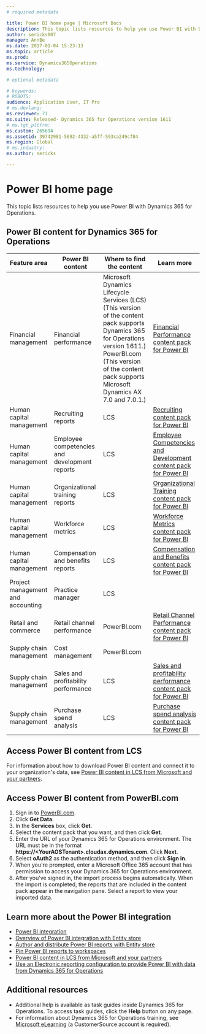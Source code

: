 ```yaml
---
# required metadata

title: Power BI home page | Microsoft Docs
description: This topic lists resources to help you use Power BI with Dynamics 365 for Operations.
author: sericks007
manager: AnnBe
ms.date: 2017-01-04 15:23:13
ms.topic: article
ms.prod: 
ms.service: Dynamics365Operations
ms.technology: 

# optional metadata

# keywords: 
# ROBOTS: 
audience: Application User, IT Pro
# ms.devlang: 
ms.reviewer: 71
ms.suite: Released- Dynamics 365 for Operations version 1611
# ms.tgt_pltfrm: 
ms.custom: 265694
ms.assetid: 39742981-5692-4332-a5ff-593ca249cf84
ms.region: Global
# ms.industry: 
ms.author: sericks

---
```


# Power BI home page

This topic lists resources to help you use Power BI with Dynamics 365 for Operations.

Power BI content for Dynamics 365 for Operations
------------------------------------------------

| Feature area                      | Power BI content                              | Where to find the content                                                                                                                                                                                                      | Learn more                                                                                                                                                                   |
|-----------------------------------|-----------------------------------------------|--------------------------------------------------------------------------------------------------------------------------------------------------------------------------------------------------------------------------------|------------------------------------------------------------------------------------------------------------------------------------------------------------------------------|
| Financial management              | Financial performance                         | Microsoft Dynamics Lifecycle Services (LCS) (This version of the content pack supports Dynamics 365 for Operations version 1611.) PowerBI.com (This version of the content pack supports Microsoft Dynamics AX 7.0 and 7.0.1.) | [Financial Performance content pack for Power BI](https://docs.microsoft.com/en-us/dynamics365/operations/dev-itpro/analytics-bi-reporting/monitor-financial-performance-powerbi)                                               |
| Human capital management          | Recruiting reports                            | LCS                                                                                                                                                                                                                            | [Recruiting content pack for Power BI](https://docs.microsoft.com/en-us/dynamics365/operations/dev-itpro/analytics-bi-reporting/recruiting-analysis-power-bi-content-pack)                                                       |
| Human capital management          | Employee competencies and development reports | LCS                                                                                                                                                                                                                            | [Employee Competencies and Development content pack for Power BI](https://docs.microsoft.com/en-us/dynamics365/operations/dev-itpro/analytics-bi-reporting/employee-competencies-and-development-analysis-power-bi-content-pack) |
| Human capital management          | Organizational training reports               | LCS                                                                                                                                                                                                                            | [Organizational Training content pack for Power BI](https://docs.microsoft.com/en-us/dynamics365/operations/dev-itpro/analytics-bi-reporting/organizational-training-analysis-power-bi-content-pack)                             |
| Human capital management          | Workforce metrics                             | LCS                                                                                                                                                                                                                            | [Workforce Metrics content pack for Power BI](https://docs.microsoft.com/en-us/dynamics365/operations/dev-itpro/analytics-bi-reporting/workforce-analysis-power-bi-content-pack)                                                 |
| Human capital management          | Compensation and benefits reports             | LCS                                                                                                                                                                                                                            | [Compensation and Benefits content pack for Power BI](https://docs.microsoft.com/en-us/dynamics365/operations/dev-itpro/analytics-bi-reporting/compensation-and-benefits-analysis-power-bi-content-pack)                         |
| Project management and accounting | Practice manager                              | LCS                                                                                                                                                                                                                            |                                                                                                                                                                              |
| Retail and commerce               | Retail channel performance                    | PowerBI.com                                                                                                                                                                                                                    | [Retail Channel Performance content pack for Power BI](https://docs.microsoft.com/en-us/dynamics365/operations/retail/retail-channel-performance-dashboard-in-power-bi-using-ax-data)                 |
| Supply chain management           | Cost management                               | PowerBI.com                                                                                                                                                                                                                    |                                                                                                                                                                              |
| Supply chain management           | Sales and profitability performance           | LCS                                                                                                                                                                                                                            | [Sales and profitability performance content pack for Power BI](https://docs.microsoft.com/en-us/dynamics365/operations/dev-itpro/analytics-bi-reporting/sales-and-profitability-performance-content-pack-for-power-bi)          |
| Supply chain management           | Purchase spend analysis                       | LCS                                                                                                                                                                                                                            | [Purchase spend analysis content pack for Power BI](https://docs.microsoft.com/en-us/dynamics365/operations/dev-itpro/analytics-bi-reporting/purchase-content-pack-for-power-bi)                                                 |

## Access Power BI content from LCS
For information about how to download Power BI content and connect it to your organization's data, see [Power BI content in LCS from Microsoft and your partners](https://docs.microsoft.com/en-us/dynamics365/operations/dev-itpro/analytics-bi-reporting/power-bi-content-microsoft-partners).

## Access Power BI content from PowerBI.com
1.  Sign in to [PowerBI.com](https://www.powerbi.com/).
2.  Click **Get Data**.
3.  In the **Services** box, click **Get**.
4.  Select the content pack that you want, and then click **Get**.
5.  Enter the URL of your Dynamics 365 for Operations environment. The URL must be in the format **https://&lt;YourAOSTenant&gt;.cloudax.dynamics.com**. Click **Next**.
6.  Select **oAuth2** as the authentication method, and then click **Sign in**.
7.  When you're prompted, enter a Microsoft Office 365 account that has permission to access your Dynamics 365 for Operations environment.
8.  After you've signed in, the import process begins automatically. When the import is completed, the reports that are included in the content pack appear in the navigation pane. Select a report to view your imported data.

## Learn more about the Power BI integration
-   [Power BI integration](https://docs.microsoft.com/en-us/dynamics365/operations/dev-itpro/analytics-bi-reporting/powerbi-integration-in-ax7)
-   [Overview of Power BI integration with Entity store](https://docs.microsoft.com/en-us/dynamics365/operations/dev-itpro/analytics-bi-reporting/power-bi-integration-entity-store)
-   [Author and distribute Power BI reports with Entity store](https://docs.microsoft.com/en-us/dynamics365/operations/dev-itpro/analytics-bi-reporting/author-distribute-power-bi-reports)
-   [Pin Power BI reports to workspaces](https://docs.microsoft.com/en-us/dynamics365/operations/dev-itpro/analytics-bi-reporting/pin-power-bi-reports)
-   [Power BI content in LCS from Microsoft and your partners](https://docs.microsoft.com/en-us/dynamics365/operations/dev-itpro/analytics-bi-reporting/power-bi-content-microsoft-partners)
-   [Use an Electronic reporting configuration to provide Power BI with data from Dynamics 365 for Operations](https://docs.microsoft.com/en-us/dynamics365/operations/dev-itpro/analytics-bi-reporting/general-electronic-reporting-ger-how-to-use-report-configuration-to-get-data-for-power-bi)

## Additional resources
-   Additional help is available as task guides inside Dynamics 365 for Operations. To access task guides, click the **Help** button on any page.
-   For information about Dynamics 365 for Operations training, see [Microsoft eLearning](https://mbspartner.microsoft.com/AX/LearningPlans) (a CustomerSource account is required).


